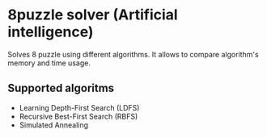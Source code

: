 # 8puzzle solver (Artificial intelligence)
Solves 8 puzzle using different algorithms. It allows to compare algorithm's memory and time usage.

## Supported algoritms
-  Learning Depth-First Search (LDFS)
-  Recursive Best-First Search (RBFS)
-  Simulated Annealing
